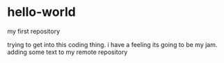 # hello-world
my first repository

trying to get into this coding thing. i have a feeling its going to be my jam.
adding some text to my remote repository
